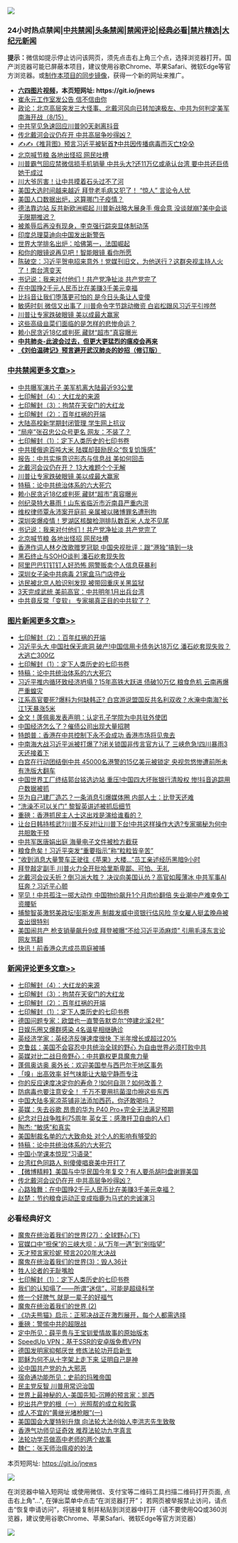 ![](https://raw.githubusercontent.com/fqnews/bnews/master/64photo/fqnews-qr.jpg)

<div id="tt">
<h3>24小时热点禁闻|<a href="#%E4%B8%AD%E5%85%B1%E7%A6%81%E9%97%BB%E6%9B%B4%E5%A4%9A%E6%96%87%E7%AB%A0">中共禁闻</a>|<a href="#%E5%9B%BE%E7%89%87%E6%96%B0%E9%97%BB%E6%9B%B4%E5%A4%9A%E6%96%87%E7%AB%A0">头条禁闻</a>|<a href="#%E6%96%B0%E9%97%BB%E8%AF%84%E8%AE%BA%E6%9B%B4%E5%A4%9A%E6%96%87%E7%AB%A0">禁闻评论|<a href="#%E5%BF%85%E7%9C%8B%E7%BB%8F%E5%85%B8%E5%A5%BD%E6%96%87">经典必看|<a href="/video.md#%E7%A6%81%E7%89%87%E7%B2%BE%E9%80%89">禁片精选</a>|<a href="https://github.com/fqnews/djy/blob/master/gb/nf1351518.md#1">大纪元新闻</a></h3>
<div><b>提示：</b>微信如提示停止访问该网页，须先点击右上角三个点，选择浏览器打开。国产浏览器可能已屏蔽本项目，建议使用谷歌Chrome、苹果Safari、微软Edge等官方浏览器。或<a href="https://github.com/fqnews/bnews/blob/master/%E5%88%B6%E4%BD%9Cgit%E7%A6%81%E9%97%BB%E9%95%9C%E5%83%8F.md">制作本项目的同步镜像</a>，获得一个新的网址来推广。</div>
<ul>
<li><b><a href="http://d1.bdrive.tk/64.mp4" target="_blank">六四图片视频</a>，本页短网址: https://git.io/jnews</b></li>
<li><a href="/headline/20200816/1380775.md">崔永元工作室发公告 信不信由你</a></li>
<li><a href="/bannedvideo/20200816/1380773.md">政论：北京高层突发三大怪事、北戴河风向已转加速极左、中共为何判定美军南海开战（8/15）</a></li>
<li><a href="/ssgc/20200816/1380850.md">中共罕见急速回应川普90天剥离抖音</a></li>
<li><a href="/comments/20200816/1380915.md">传北戴河会议仍在开 中共高层争吵得凶？</a></li>
<li><a href="/bannedvideo/20200816/1380821.md">✍✍《推背图》预言习近平被斩首❓中共因传播病毒而灭亡❗😰😰</a></li>
<li><a href="/cbnews/20200816/1380787.md">北京喊节粮 各地出怪招 网民吐槽</a></li>
<li><a href="/cnnews/20200815/1380742.md">川普霸气回应禁微信损手机销量 中共头大?还11万亿或承认台湾 要中共还巨债她干成过</a></li>
<li><a href="/ccpdope/20200816/1380812.md">川大爷厉害！让中共摸着石头过不了河</a></li>
<li><a href="/cnnews/20200815/1380734.md">美国大选时间越来越近 拜登老毛病又犯了！ “惊人” 言论令人忧</a></li>
<li><a href="/ssgc/20200815/1380685.md">美国人口数据出炉，这算哪门子疫情？</a></li>
<li><a href="/cnnews/20200815/1380721.md">德法靠边站 反共新欧洲崛起 川普新战略大展身手 俄会意 没谈就崩?美中会谈无限期推迟？</a></li>
<li><a href="/bannedvideo/20200816/1380917.md">被羞辱后再没有现身，李克强行踪突显体制动荡</a></li>
<li><a href="/headline/20200815/1380738.md">印度总理莫迪向中国发出新警告</a></li>
<li><a href="/worldnews/20200815/1380680.md">世界大学排名出炉：哈佛第一，法国崛起</a></li>
<li><a href="/cnnews/20200816/1380840.md">和你的眼镜说再见吧！智能眼镜 看你所愿</a></li>
<li><a href="/bannedvideo/20200816/1380807.md">陈破空：习近平贺电招来意外！党媒刊旧文，为他送行？这群央视主持人火了！南台湾变天</a></li>
<li><a href="/cbnews/20200816/1380835.md">书记说：我来对付他们！共产党净扯淡 共产党完了</a></li>
<li><a href="/ssgc/20200816/1380815.md">在中国挣2千元人民币比在美赚3千美元幸福</a></li>
<li><a href="/comments/20200816/1380836.md">比抖音让我们堕落更可怕的 是今日头条让人变傻</a></li>
<li><a href="/cnnews/20200816/1380765.md">敏感时刻 微信又出事了 川普命令字节跳动撤资 白岩松跟风习近平引哗然</a></li>
<li><a href="/cbnews/20200816/1380936.md">川普让专家跌破眼镜 美以成最大赢家</a></li>
<li><a href="/comments/20200816/1380829.md">这些高级韭菜们面临的是怎样的悲惨命运？</a></li>
<li><a href="/cbnews/20200816/1380865.md">赖小民贪近18亿或判死 藏财“超市”真容曝光</a></li>
<li><b><a href="/comments/20200211/1275071.md" target="_blank">中共肺炎-此波会过去，但更大更猛烈的瘟疫会再来</a></b></li>
<li><b><a href="/comments/20200207/1272816.md" target="_blank">《刘伯温碑记》预言避开武汉肺炎的妙招（修订版）</a></b></li>
</ul>
</div>

<div class="catlist">
<h3><a href="/cbnews/" target="_blank">中共禁闻</a><span><a href="/cbnews/" target="_blank" rel="nofollow">更多文章>></a></span></h3>
<ul>
<li><a href="/cbnews/20200816/1381065.md" target="_blank">中共曝军演片子 美军机离大陆最近93公里</a></li>
<li><a href="/comments/20200816/1381060.md" target="_blank">七印解封（4）：大红龙的来源</a></li>
<li><a href="/comments/20200816/1381057.md" target="_blank">七印解封（3）：拘禁在天安门的大红龙</a></li>
<li><a href="/comments/20200816/1381045.md" target="_blank">七印解封（2）：百年红祸的开端</a></li>
<li><a href="/cbnews/20200816/1381031.md" target="_blank">大陆高校新学期封闭管理 学生网上抗议</a></li>
<li><a href="/cbnews/20200816/1381030.md" target="_blank">“局座”张召忠公众号更名 网友：不装了？</a></li>
<li><a href="/comments/20200816/1381021.md" target="_blank">七印解封（1）：定下人类历史的七印书卷</a></li>
<li><a href="/cbnews/20200816/1381019.md" target="_blank">中共援俄逾百吨大米 陆媒却鼓励民众“恢复饥饿感”</a></li>
<li><a href="/cbnews/20200816/1380967.md" target="_blank">报告：中共实施意识形态与信息战 美如何回击</a></li>
<li><a href="/cbnews/20200816/1380954.md" target="_blank">北戴河会议仍在开？ 13大难题个个无解</a></li>
<li><a href="/cbnews/20200816/1380936.md" target="_blank">川普让专家跌破眼镜 美以成最大赢家</a></li>
<li><a href="/comments/20200816/1380926.md" target="_blank">特稿：论中共统治体系的六大死穴</a></li>
<li><a href="/cbnews/20200816/1380865.md" target="_blank">赖小民贪近18亿或判死 藏财“超市”真容曝光</a></li>
<li><a href="/cbnews/20200816/1380863.md" target="_blank">创纪录特大暴雨！山东省临沂市沂南县严重内涝</a></li>
<li><a href="/cbnews/20200816/1380862.md" target="_blank">维权律师覃永沛案开庭前 亲属被以赌博罪名遭刑拘</a></li>
<li><a href="/cbnews/20200816/1380861.md" target="_blank">深圳突爆疫情！罗湖区核酸检测排队数百米 人龙不见尾</a></li>
<li><a href="/cbnews/20200816/1380835.md" target="_blank">书记说：我来对付他们！共产党净扯淡 共产党完了</a></li>
<li><a href="/cbnews/20200816/1380787.md" target="_blank">北京喊节粮 各地出怪招 网民吐槽</a></li>
<li><a href="/cbnews/20200815/1380723.md" target="_blank">香港作词人林夕改歌赠罗冠聪 中国央视批评：跟“港独”搞到一块</a></li>
<li><a href="/cbnews/20200815/1380647.md" target="_blank">黑石终止与SOHO谈判 潘石屹套现失败</a></li>
<li><a href="/cbnews/20200815/1380634.md" target="_blank">阿里巴巴钉钉钉人好恐怖 网警贩卖个人信息获暴利</a></li>
<li><a href="/cbnews/20200815/1380628.md" target="_blank">深圳女子染中共病毒 21家盒马门店停业</a></li>
<li><a href="/cbnews/20200815/1380627.md" target="_blank">访民被北京人脸识别发现 被带回重庆关黑监狱</a></li>
<li><a href="/cbnews/20200815/1380565.md" target="_blank">3天完成武统 美前高官：中共明年1月出兵台湾</a></li>
<li><a href="/cbnews/20200815/1380559.md" target="_blank">中共竟反常「变软」 专家揭真正目的中共软了？</a></li>

</ul>
</div>
<div class="catlist">
<h3><a href="/topimagenews/" target="_blank">图片新闻</a><span><a href="/topimagenews/" target="_blank" rel="nofollow">更多文章>></a></span></h3>
<ul>
<li><a href="/comments/20200816/1381045.md" target="_blank">七印解封（2）：百年红祸的开端</a></li>
<li><a href="/topimagenews/20200816/1381029.md" target="_blank">习近平头大 中国社保无底洞 破产!中国信用卡债务达18万亿 潘石屹套现失败？大逃亡300亿</a></li>
<li><a href="/comments/20200816/1381021.md" target="_blank">七印解封（1）：定下人类历史的七印书卷</a></li>
<li><a href="/comments/20200816/1380926.md" target="_blank">特稿：论中共统治体系的六大死穴</a></li>
<li><a href="/topimagenews/20200815/1380626.md" target="_blank">习近平推内循环致经济坍塌？15年高铁大跃进 债破10万亿 粮食危机 云南再爆严重蝗灾</a></li>
<li><a href="/topimagenews/20200815/1380299.md" target="_blank">江系高官要死?爆料为何缺韩正? 白宫游说盟国反共名利双收？水淹中南海?长江1天暴涨5米</a></li>
<li><a href="/topimagenews/20200814/1379988.md" target="_blank">全文！蓬佩奥发表声明：认定孔子学院为中共驻外使团</a></li>
<li><a href="/topimagenews/20200814/1379794.md" target="_blank">中国经济怎么了？催债公司出现大量招聘</a></li>
<li><a href="/topimagenews/20200814/1379773.md" target="_blank">特朗普：香港在中共控制下永不会成功 香港市场将见鬼去</a></li>
<li><a href="/topimagenews/20200813/1379741.md" target="_blank">中南海大战习近平派被打爆了?闭关锁国非传言官方认了 三峡危急!四川暴雨3天还接着下</a></li>
<li><a href="/topimagenews/20200813/1379708.md" target="_blank">白宫在行动团结倒中共 45000名港警的15亿美元被锁定 央视忽悠惨遭前所未有洗版大翻车</a></li>
<li><a href="/topimagenews/20200813/1379635.md" target="_blank">中国世界工厂终结郭台铭选边站 重压!中国四大坏账银行清股权 惨!抖音追踪用户数据被抓</a></li>
<li><a href="/topimagenews/20200813/1379570.md" target="_blank">华为自己建厂造芯？一条消息引爆媒体圈 内部人士：比登天还难</a></li>
<li><a href="/topimagenews/20200813/1379511.md" target="_blank">“洗澡不可以关门” 黎智英讲述被抓后细节</a></li>
<li><a href="/comments/20200813/1379457.md" target="_blank">重磅：香港抓民主人士这出戏是演给谁看的？</a></li>
<li><a href="/topimagenews/20200812/1379218.md" target="_blank">让台日韩持核武?川普不反对!让川普下台!中共这样操作大选?专家揭秘为何中共胆敢干预</a></li>
<li><a href="/topimagenews/20200812/1378848.md" target="_blank">中共军医唐娟出庭 海量电子文件被检方截获</a></li>
<li><a href="/topimagenews/20200812/1378810.md" target="_blank">粮食危矣！习近平突发“重要指示”称“粒粒皆辛苦”</a></li>
<li><a href="/topimagenews/20200812/1378794.md" target="_blank">“收到消息大量警车正驶往《苹果》大楼…”员工亲述经历黑暗9小时</a></li>
<li><a href="/topimagenews/20200812/1378728.md" target="_blank">拜登敲定副手 川普火力全开批哈里斯卑鄙、可怕、无礼</a></li>
<li><a href="/topimagenews/20200811/1378596.md" target="_blank">北戴河会议夭折？倒习派大胜？ 决议向美国认怂？高官如履薄冰 中共军事AI狂奔？习近平心颤</a></li>
<li><a href="/topimagenews/20200811/1378505.md" target="_blank">罕见！中共孤注一掷大动作 中国物价飙升1个月肉价翻倍 失业潮中产难幸免工资腰斩</a></li>
<li><a href="/topimagenews/20200811/1378227.md" target="_blank">捕黎智英激怒美政坛!彭斯发声 制裁发威中资银行估风险 华女雇人挺孟晚舟被查出很特别</a></li>
<li><a href="/topimagenews/20200811/1378226.md" target="_blank">美国闹共产 枪支销量飙升9成 拜登被曝“不给习近平添麻烦” 引用毛泽东言论 网友骂翻</a></li>
<li><a href="/topimagenews/20200811/1377855.md" target="_blank">快讯！前香港众志成员周庭被捕</a></li>

</ul>
</div>
<div class="catlist">
<h3><a href="/comments/" target="_blank">新闻评论</a><span><a href="/comments/" target="_blank" rel="nofollow">更多文章>></a></span></h3>
<ul>
<li><a href="/comments/20200816/1381060.md" target="_blank">七印解封（4）：大红龙的来源</a></li>
<li><a href="/comments/20200816/1381057.md" target="_blank">七印解封（3）：拘禁在天安门的大红龙</a></li>
<li><a href="/comments/20200816/1381045.md" target="_blank">七印解封（2）：百年红祸的开端</a></li>
<li><a href="/comments/20200816/1381021.md" target="_blank">七印解封（1）：定下人类历史的七印书卷</a></li>
<li><a href="/comments/20200816/1381003.md" target="_blank">德国问题专家：欧盟也一直警告默克尔“停建北溪2号”</a></li>
<li><a href="/comments/20200816/1381002.md" target="_blank">日娱乐圈又爆群感染  4名谐星相继确诊</a></li>
<li><a href="/comments/20200816/1380992.md" target="_blank">英经济学家：英经济反弹速度很快 下半年增长或超过20%</a></li>
<li><a href="/comments/20200816/1380988.md" target="_blank">克鲁兹：美国不会容忍中共统治全球的野心 为自由世界必须打败中共</a></li>
<li><a href="/comments/20200816/1380973.md" target="_blank">英媒对比二战日帝野心：中共霸权更具魔鬼力量</a></li>
<li><a href="/comments/20200816/1380948.md" target="_blank">蓬佩奥访奥 奥外长：欢迎美国参与西巴尔干地区事务</a></li>
<li><a href="/comments/20200816/1380947.md" target="_blank">「嗅」出高效率  好气味能让大脑宁静而专注</a></li>
<li><a href="/comments/20200816/1380946.md" target="_blank">你的反应速度决定你的寿命？!如何自测？如何改善？</a></li>
<li><a href="/comments/20200816/1380945.md" target="_blank">防病毒也要注意安全！ 千万不要用抗菌湿巾擦这些东西</a></li>
<li><a href="/comments/20200816/1380944.md" target="_blank">中国大陆多家凉茶铺非法添加西药，你还敢喝吗？</a></li>
<li><a href="/comments/20200816/1380940.md" target="_blank">英媒：失去谷歌  昂贵的华为 P40 Pro+完全无法满足预期</a></li>
<li><a href="/comments/20200816/1380939.md" target="_blank">纪念对日战争胜利75周年  英女王：感激扞卫自由的人们</a></li>
<li><a href="/comments/20200816/1380938.md" target="_blank">陶杰: “敏感”和真实</a></li>
<li><a href="/comments/20200816/1380933.md" target="_blank">美国制裁名单的六大致命处 对个人的影响有够受的</a></li>
<li><a href="/comments/20200816/1380926.md" target="_blank">特稿：论中共统治体系的六大死穴</a></li>
<li><a href="/comments/20200816/1380930.md" target="_blank">中国小学课本惊现“习语录”</a></li>
<li><a href="/comments/20200816/1380923.md" target="_blank">台湾红色同路人 别傻傻唱衰美中开打了</a></li>
<li><a href="/comments/20200816/1380922.md" target="_blank">【微博精粹】美国与中华民国今年复交？有人要杀胡叼盘谢罪美国</a></li>
<li><a href="/comments/20200816/1380915.md" target="_blank">传北戴河会议仍在开 中共高层争吵得凶？</a></li>
<li><a href="/comments/20200816/1380914.md" target="_blank">心路独舞：在中国挣2千元人民币比在美赚3千美元幸福？</a></li>
<li><a href="/comments/20200816/1380907.md" target="_blank">赵楚：节约粮食运动正变成指鹿为马式的忠诚演习</a></li>

</ul>
</div>

<div class="catlist">
<h3>必看经典好文</h3>
<ul>
<li><a href="/comments/20181224/1052333.md" target="_blank">魔鬼在统治着我们的世界(27)：全球野心(下)</a></li>
<li><a href="/cbnews/20200624/1349641.md" target="_blank">官媒口中“担保”的三峡大坝：从“万年一遇”到“别指望”</a></li>
<li><a href="/topimagenews/20200513/1327828.md" target="_blank">天才预言家珍妮 预言2020年大决战</a></li>
<li><a href="/topimagenews/20180521/945342.md" target="_blank">魔鬼在统治着我们的世界(3)：毁人36计</a></li>
<li><a href="/comments/20200606/783250.md" target="_blank">牲人论者的无耻嘴脸</a></li>
<li><a href="/comments/20200816/1381021.md" target="_blank">七印解封（1）：定下人类历史的七印书卷</a></li>
<li><a href="/sohnews/20161029/607205.md" target="_blank">我们的认知塌了——所谓“迷信”，可能是超级科学</a></li>
<li><a href="/funmedia/20200713/1359909.md" target="_blank">修一个好脾气 就是一辈子的好福气</a></li>
<li><a href="/topimagenews/20180520/944940.md" target="_blank">魔鬼在统治着我们的世界 (2)</a></li>
<li><a href="/comments/20200308/1290182.md" target="_blank">《功夫熊猫》启示：正邪决战正在激烈展开，每个人都需选择</a></li>
<li><a href="/comments/20200717/1362287.md" target="_blank">重磅：警惕中共的超限战</a></li>
<li><a href="/comments/20200616/1345658.md" target="_blank">定中所见：薛平贵与王宝钏爱情故事的原始版本</a></li>
<li><a href="/cbnews/20191226/1241739.md" target="_blank">SpeedUp VPN：基于SSR的安卓版免费VPN</a></li>
<li><a href="/comments/20200722/1364497.md" target="_blank">德国发明家抑郁厌世 修炼法轮功开启新生</a></li>
<li><a href="/ccpdope/20190803/1168965.md" target="_blank">耶稣为何不从十字架上走下来 证明自己是神</a></li>
<li><a href="/comments/20200717/1361899.md" target="_blank">论中国共产党的九大邪恶</a></li>
<li><a href="/cbnews/20180711/970353.md" target="_blank">宿命通功能所见：史前的玛雅帝国</a></li>
<li><a href="/comments/20200621/1348236.md" target="_blank">民主党反智 川普用常识治国</a></li>
<li><a href="/comments/20200605/783244.md" target="_blank">世界上最神秘的人-美国先知-沉睡的预言家：凯西</a></li>
<li><a href="/comments/20200629/1352460.md" target="_blank">挖出共产党的根（一）光照帮的成立和败露</a></li>
<li><a href="/lifebaike/20200527/1334909.md" target="_blank">成人不宜的“黄继光堵枪眼”(一)</a></li>
<li><a href="/comments/20200516/1329276.md" target="_blank">美国国会大厦特别升旗 向法轮大法创始人李洪志先生致敬</a></li>
<li><a href="/comments/20200517/1330064.md" target="_blank">香港气功师见证奇效 推荐法轮功九字真言</a></li>
<li><a href="/comments/20200629/1352533.md" target="_blank">法轮功学员做高中老师的两个故事</a></li>
<li><a href="/comments/20200224/1282494.md" target="_blank">魏仁：张天师治瘟疫的妙法</a></li>

</ul>
</div>

本页短网址: https://git.io/jnews

![](https://raw.githubusercontent.com/fqnews/bnews/master/64photo/fqnews-qr.jpg)

在浏览器中输入短网址 或使用微信、支付宝等二维码工具扫描二维码打开页面, 点击右上角"...", 在弹出菜单中点击“在浏览器打开”； 若网页被举报禁止访问，请点击“恢复申请访问”，将链接复制并粘贴到浏览器中打开（请不要使用QQ或360浏览器，建议使用谷歌Chrome、苹果Safari、微软Edge等官方浏览器）

![](https://raw.githubusercontent.com/fqnews/bnews/master/64photo/wx.jpg)